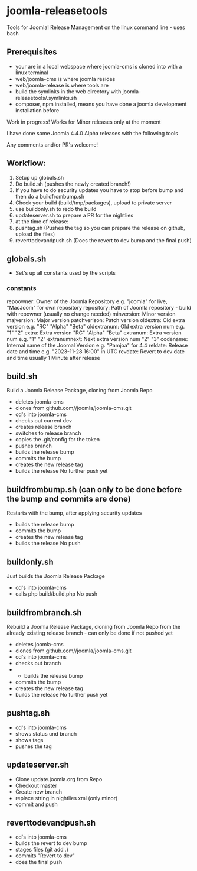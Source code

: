 # joomla-releasetools
Tools for Joomla! Release Management on the linux command line - uses bash

## Prerequisites
- your are in a local webspace where joomla-cms is cloned into with a linux terminal
- web/joomla-cms is where joomla resides
- web/joomla-release is where tools are
- build the symlinks in the web directory with joomla-releasetools/.symlinks.sh
- composer, npm installed, means you have done a joomla development installation before

Work in progress! Works for Minor releases only at the moment

I have done some Joomla 4.4.0 Alpha releases with the following tools

Any comments and/or PR's welcome!

## Workflow:
1) Setup up globals.sh
2) Do build.sh (pushes the newly created branch!)
3) If you have to do security updates you have to stop before bump and then do a buildfrombump.sh 
4) Check your build (build/tmp/packages), upload to private server
5) use buildonly.sh to redo the build
6) updateserver.sh to prepare a PR for the nightlies
7) at the time of release:
8) pushtag.sh (Pushes the tag so you can prepare the release on github, upload the files)
9) reverttodevandpush.sh (Does the revert to dev bump and the final push)


## globals.sh
- Set's up all constants used by the scripts
### constants 
repoowner: Owner of the Joomla Repository e.g. "joomla" for live, "MacJoom" for own repository
repository: Path of Joomla repository - build with repowner (usually no change needed)
minversion: Minor version
majversion: Major version
patchverison: Patch version
oldextra: Old extra version e.g. "RC" "Alpha" "Beta" 
oldextranum: Old extra version num e.g. "1" "2"
extra: Extra version "RC" "Alpha" "Beta" 
extranum: Extra version num e.g. "1" "2"
extranumnext: Next extra version num "2" "3"
codename: Internal name of the Joomal Version e.g. "Pamjoa" for 4.4
reldate: Release date and time e.g. "2023-11-28 16:00" in UTC
revdate: Revert to dev date and time usually 1 Minute after release

## build.sh
Build a Joomla Release Package, cloning from Joomla Repo
- deletes joomla-cms
- clones from github.com//joomla/joomla-cms.git
- cd's into joomla-cms
- checks out current dev
- creates release branch
- switches to release branch
- copies the .git/config for the token
- pushes branch
- builds the release bump
- commits the bump
- creates the new release tag
- builds the release
No further push yet

## buildfrombump.sh (can only to be done before the bump and commits are done)
Restarts with the bump, after applying security updates
- builds the release bump
- commits the bump
- creates the new release tag
- builds the release
No push

## buildonly.sh
Just builds the Joomla Release Package
- cd's into joomla-cms
- calls php build/build.php
No push

## buildfrombranch.sh
Rebuild a Joomla Release Package, cloning from Joomla Repo from the already existing release branch - can only be done if not pushed yet
- deletes joomla-cms
- clones from github.com//joomla/joomla-cms.git
- cd's into joomla-cms
- checks out branch
- - builds the release bump
- commits the bump
- creates the new release tag
- builds the release
No further push yet

## pushtag.sh
- cd's into joomla-cms
- shows status und branch
- shows tags
- pushes the tag

## updateserver.sh 
- Clone update.joomla.org from Repo
- Checkout master
- Create new branch 
- replace string in nightlies xml (only minor)
- commit and push  

## reverttodevandpush.sh
- cd's into joomla-cms
- builds the revert to dev bump
- stages files (git add .)
- commits "Revert to dev"
- does the final push
